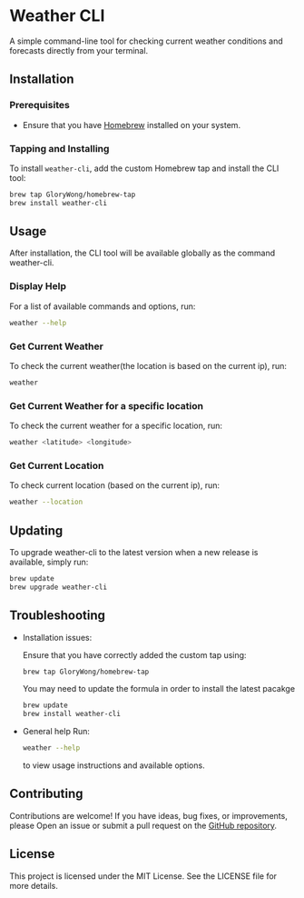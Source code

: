 # Weather CLI

A simple command-line tool for checking current weather conditions and forecasts directly from your terminal.

## Installation

### Prerequisites

- Ensure that you have [Homebrew](https://brew.sh) installed on your system.

### Tapping and Installing

To install `weather-cli`, add the custom Homebrew tap and install the CLI tool:

```bash
brew tap GloryWong/homebrew-tap
brew install weather-cli
```

## Usage

After installation, the CLI tool will be available globally as the command weather-cli.

### Display Help

For a list of available commands and options, run:

```bash
weather --help
```

### Get Current Weather

To check the current weather(the location is based on the current ip), run:

```bash
weather
```

### Get Current Weather for a specific location

To check the current weather for a specific location, run:

```bash
weather <latitude> <longitude>
```

### Get Current Location

To check current location (based on the current ip), run:

```bash
weather --location
```

## Updating

To upgrade weather-cli to the latest version when a new release is available, simply run:

```bash
brew update
brew upgrade weather-cli
```

## Troubleshooting

* Installation issues:
  
  Ensure that you have correctly added the custom tap using:
  
  ```bash
  brew tap GloryWong/homebrew-tap
  ```
  
  You may need to update the formula in order to install the latest pacakge
  ```bash
  brew update
  brew install weather-cli
  ```

* General help
  Run:
  ```bash
  weather --help
  ```
  to view usage instructions and available options.

## Contributing

Contributions are welcome! If you have ideas, bug fixes, or improvements, please Open an issue or submit a pull request on the [GitHub repository](https://github.com/GloryWong/weather-cli).

## License

This project is licensed under the MIT License. See the LICENSE file for more details.
